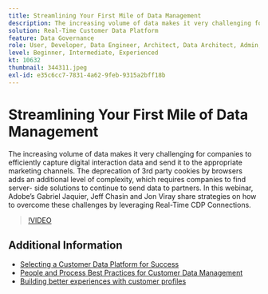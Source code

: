 ```yaml
---
title: Streamlining Your First Mile of Data Management
description: The increasing volume of data makes it very challenging for companies to efficiently capture digital interaction data and send it to the appropriate marketing … (Descriptions should be between 60 and 160 characters)
solution: Real-Time Customer Data Platform
feature: Data Governance
role: User, Developer, Data Engineer, Architect, Data Architect, Admin, Leader
level: Beginner, Intermediate, Experienced
kt: 10632
thumbnail: 344311.jpeg
exl-id: e35c6cc7-7831-4a62-9feb-9315a2bff18b
---
```

# Streamlining Your First Mile of Data Management

The increasing volume of data makes it very challenging for companies to efficiently capture digital interaction data and send it to the appropriate marketing channels. The deprecation of 3rd party cookies by browsers adds an additional level of complexity, which requires companies to find server- side solutions to continue to send data to partners. In this webinar, Adobe’s Gabriel Jaquier, Jeff Chasin and Jon Viray share strategies on how to overcome these challenges by leveraging Real-Time CDP Connections.

>[!VIDEO](https://video.tv.adobe.com/v/344311/?quality=12&learn=on)

## Additional Information

* [Selecting a Customer Data Platform for Success](cdp-success.md)
* [People and Process Best Practices for Customer Data Management](people-and-process.md)
* [Building better experiences with customer profiles](building-better-experiences-with-customer-profiles.md)

